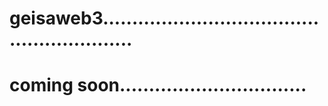# geisaweb3..........................................................
# coming soon................................
